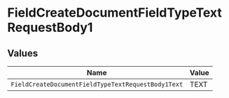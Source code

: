 # FieldCreateDocumentFieldTypeTextRequestBody1


## Values

| Name                                               | Value                                              |
| -------------------------------------------------- | -------------------------------------------------- |
| `FieldCreateDocumentFieldTypeTextRequestBody1Text` | TEXT                                               |